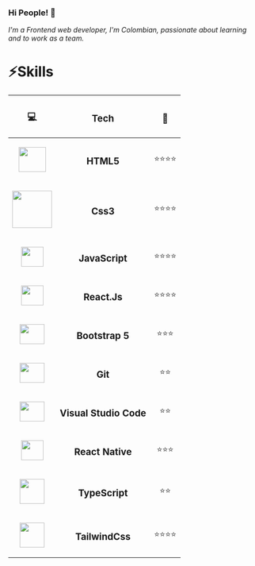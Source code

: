 ### Hi People! 👋

_I'm a Frontend web developer, I'm Colombian, passionate about learning and to work as a team._

:zap:Skills
======

| <h3 align="center"> &#x1f4bb; </h3> | <h3 align="center"> Tech </h3> |<h3 align="center"> &#x1f9be; </h3> | 
| ------------- |:-------------:| -----:|
| <p align="center"> <img width='55' height='50' src="https://img.icons8.com/color/48/000000/html-5.png"/> </p>  | <h3>HTML5</h3> |<p align="center"> &#x2b50;&#x2b50;&#x2b50;&#x2b50; </p> |
| <p align="center"> <img width='80' height='75' src="https://i.imgur.com/m5VEw6P.png"/> </p>  | <h3>Css3</h3> | <p align="center"> &#x2b50;&#x2b50;&#x2b50;&#x2b50; </p> |
| <p align="center"> <img width='45' height='40' src="https://i.imgur.com/Hoc03DA.png"/> </p>  | <h3>JavaScript</h3> | <p align="center"> &#x2b50;&#x2b50;&#x2b50;&#x2b50; </p> |
| <p align="center"> <img width='45' height='40' src="https://i.imgur.com/sEpXsgv.png"/> </p>  | <h3>React.Js</h3> | <p align="center"> &#x2b50;&#x2b50;&#x2b50;&#x2b50; </p> |
| <p align="center"> <img width='50' height='40' src="https://i.imgur.com/MmPFglk.png"/> </p>  | <h3>Bootstrap 5</h3> | <p align="center"> &#x2b50;&#x2b50;&#x2b50; </p> |
| <p align="center"> <img width='50' height='40' src="https://i.imgur.com/WkCigDq.png"/> </p>  | <h3>Git</h3> | <p align="center"> &#x2b50;&#x2b50; </p> |
| <p align="center"> <img width='50' height='40' src="https://i.imgur.com/BTVaYtI.png"/> </p>  | <h3>Visual Studio Code</h3> | <p align="center"> &#x2b50;&#x2b50; </p> |
| <p align="center"> <img width='45' height='40' src="https://i.imgur.com/sEpXsgv.png"/> </p>  | <h3>React Native</h3> | <p align="center"> &#x2b50;&#x2b50;&#x2b50; |
| <p align="center"> <img width='50' height='50' src="https://img.icons8.com/color/48/000000/typescript.png"/> </p>  | <h3>TypeScript</h3> | <p align="center"> &#x2b50;&#x2b50; |
| <p align="center"> <img width='50' height='50' src="https://i.imgur.com/UIBg9az.png"/> </p>  | <h3>TailwindCss</h3> | <p align="center"> &#x2b50;&#x2b50;&#x2b50;&#x2b50; |






  








